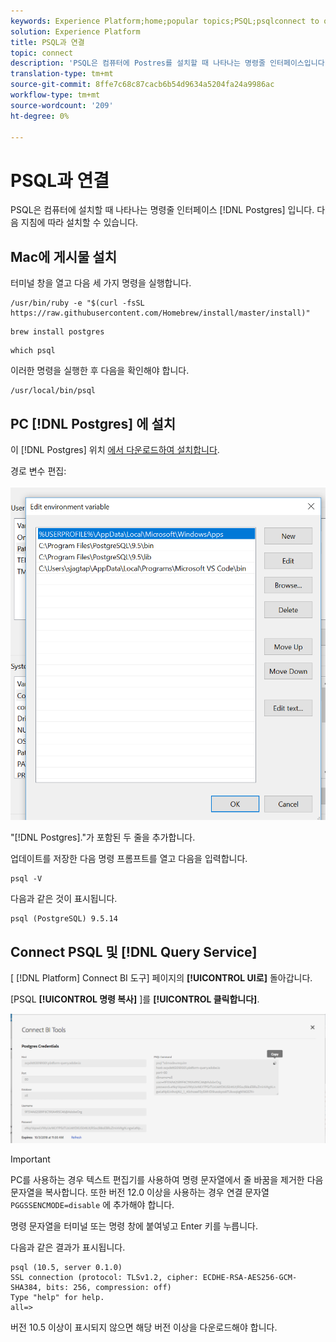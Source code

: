 ```yaml
---
keywords: Experience Platform;home;popular topics;PSQL;psqlconnect to query service;Query service;query service;
solution: Experience Platform
title: PSQL과 연결
topic: connect
description: 'PSQL은 컴퓨터에 Postres를 설치할 때 나타나는 명령줄 인터페이스입니다. 다음 지침에 따라 설치할 수 있습니다. '
translation-type: tm+mt
source-git-commit: 8ffe7c68c87cacb6b54d9634a5204fa24a9986ac
workflow-type: tm+mt
source-wordcount: '209'
ht-degree: 0%

---
```



# PSQL과 연결

PSQL은 컴퓨터에 설치할 때 나타나는 명령줄 인터페이스 [!DNL Postgres] 입니다. 다음 지침에 따라 설치할 수 있습니다.

## Mac에 게시물 설치

터미널 창을 열고 다음 세 가지 명령을 실행합니다.

```shell
/usr/bin/ruby -e "$(curl -fsSL https://raw.githubusercontent.com/Homebrew/install/master/install)"
```

```shell
brew install postgres
```

```shell
which psql
```

이러한 명령을 실행한 후 다음을 확인해야 합니다.

```shell
/usr/local/bin/psql
```

## PC [!DNL Postgres] 에 설치

이 [!DNL Postgres] 위치 [에서 다운로드하여 설치합니다](https://www.postgresql.org/download/windows/).

경로 변수 편집:

![이미지](../images/clients/psql/path.png)

&quot;[!DNL Postgres].&quot;가 포함된 두 줄을 추가합니다.

업데이트를 저장한 다음 명령 프롬프트를 열고 다음을 입력합니다.

```shell
psql -V
```

다음과 같은 것이 표시됩니다.

```shell
psql (PostgreSQL) 9.5.14
```

## Connect PSQL 및 [!DNL Query Service]

[ [!DNL Platform] Connect BI 도구] 페이지의 **[!UICONTROL UI로]** 돌아갑니다.

[PSQL **[!UICONTROL 명령 복사]** ]를 **[!UICONTROL 클릭합니다]**.

![이미지](../images/clients/psql/connect-bi.png)

>[!IMPORTANT]
>
>PC를 사용하는 경우 텍스트 편집기를 사용하여 명령 문자열에서 줄 바꿈을 제거한 다음 문자열을 복사합니다. 또한 버전 12.0 이상을 사용하는 경우 연결 문자열 `PGGSSENCMODE=disable` 에 추가해야 합니다.

명령 문자열을 터미널 또는 명령 창에 붙여넣고 Enter 키를 누릅니다.

다음과 같은 결과가 표시됩니다.

```shell
psql (10.5, server 0.1.0)
SSL connection (protocol: TLSv1.2, cipher: ECDHE-RSA-AES256-GCM-SHA384, bits: 256, compression: off)
Type "help" for help.
all=>
```

버전 10.5 이상이 표시되지 않으면 해당 버전 이상을 다운로드해야 합니다.